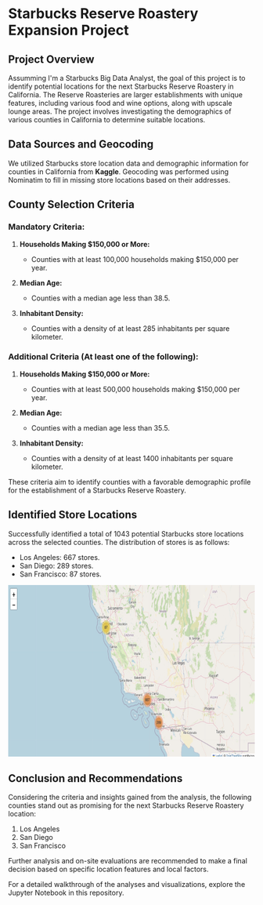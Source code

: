 # Starbucks Reserve Roastery Expansion Project

## Project Overview

Assumming I'm a Starbucks Big Data Analyst, the goal of this project is to identify potential locations for the next Starbucks Reserve Roastery in California. The Reserve Roasteries are larger establishments with unique features, including various food and wine options, along with upscale lounge areas. The project involves investigating the demographics of various counties in California to determine suitable locations.

## Data Sources and Geocoding

We utilized Starbucks store location data and demographic information for counties in California from **Kaggle**. Geocoding was performed using Nominatim to fill in missing store locations based on their addresses.

## County Selection Criteria

### Mandatory Criteria:
1. **Households Making $150,000 or More:**
   - Counties with at least 100,000 households making $150,000 per year.

2. **Median Age:**
   - Counties with a median age less than 38.5.

3. **Inhabitant Density:**
   - Counties with a density of at least 285 inhabitants per square kilometer.

### Additional Criteria (At least one of the following):
1. **Households Making $150,000 or More:**
   - Counties with at least 500,000 households making $150,000 per year.

2. **Median Age:**
   - Counties with a median age less than 35.5.

3. **Inhabitant Density:**
   - Counties with a density of at least 1400 inhabitants per square kilometer.

These criteria aim to identify counties with a favorable demographic profile for the establishment of a Starbucks Reserve Roastery.

## Identified Store Locations

Successfully identified a total of 1043 potential Starbucks store locations across the selected counties. The distribution of stores is as follows:

- Los Angeles: 667 stores.
- San Diego: 289 stores.
- San Francisco: 87 stores.

<img src="q2.jpg" height="350px" width="650">

## Conclusion and Recommendations

Considering the criteria and insights gained from the analysis, the following counties stand out as promising for the next Starbucks Reserve Roastery location:

1. Los Angeles
2. San Diego
3. San Francisco

Further analysis and on-site evaluations are recommended to make a final decision based on specific location features and local factors.

For a detailed walkthrough of the analyses and visualizations, explore the Jupyter Notebook in this repository.

